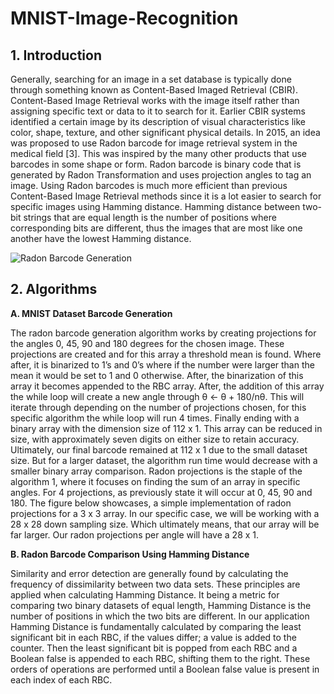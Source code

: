 # MNIST-Image-Recognition
## 1. Introduction

Generally, searching for an image in a set database is typically done through something known as Content-Based Imaged Retrieval (CBIR). Content-Based Image Retrieval works with the image itself rather than assigning specific text or data to it to search for it. Earlier CBIR systems identified a certain image by its description of visual characteristics like color, shape, texture, and other significant physical details. In 2015, an idea was proposed to use Radon barcode for image retrieval system in the medical field [3]. This was inspired by the many other products that use barcodes in some shape or form. Radon barcode is binary code that is generated by Radon Transformation and uses projection angles to tag an image. Using Radon barcodes is much more efficient than previous Content-Based Image Retrieval methods since it is a lot easier to search for specific images using Hamming distance. Hamming distance between two-bit strings that are equal length is the number of positions where corresponding bits are different, thus the images that are most like one another have the lowest Hamming distance. 

![Radon Barcode Generation](https://user-images.githubusercontent.com/76674104/114340501-afc5c080-9b25-11eb-8d27-6641517698d5.png)

## 2. Algorithms
**A. MNIST Dataset Barcode Generation**

The radon barcode generation algorithm works by creating projections for the angles 0, 45, 90 and 180 degrees for the chosen image. These projections are created and for this array a threshold mean is found. Where after, it is binarized to 1’s and 0’s where if the number were larger than the mean it would be set to 1 and 0 otherwise. After, the binarization of this array it becomes appended to the RBC array. After, the addition of this array the while loop will create a new angle through θ ← θ + 180/nθ. This will iterate through depending on the number of projections chosen, for this specific algorithm the while loop will run 4 times. Finally ending with a binary array with the dimension size of 112 x 1. This array can be reduced in size, with approximately seven digits on either size to retain accuracy. Ultimately, our final barcode remained at 112 x 1 due to the small dataset size. But for a larger dataset, the algorithm run time would decrease with a smaller binary array comparison. 
Radon projections is the staple of the algorithm 1, where it focuses on finding the sum of an array in specific angles. For 4 projections, as previously state it will occur at 0, 45, 90 and 180. The figure below showcases, a simple implementation of radon projections for a 3 x 3 array. In our specific case, we will be working with a 28 x 28 down sampling size. Which ultimately means, that our array will be far larger. Our radon projections per angle will have a 28 x 1.

**B. Radon Barcode Comparison Using Hamming Distance**

Similarity and error detection are generally found by calculating the frequency of dissimilarity between two data sets. These principles are applied when calculating Hamming Distance. It being a metric for comparing two binary datasets of equal length, Hamming Distance is the number of positions in which the two bits are different. In our application Hamming Distance is fundamentally calculated by comparing the least significant bit in each RBC, if the values differ; a value is added to the counter. Then the least significant bit is popped from each RBC and a Boolean false is appended to each RBC, shifting them to the right. These orders of operations are performed until a Boolean false value is present in each index of each RBC. 
